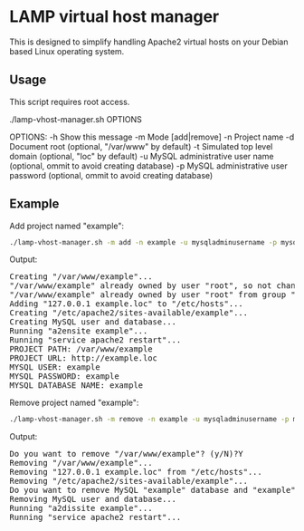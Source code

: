 LAMP virtual host manager
==================

This is designed to simplify handling Apache2 virtual hosts on your Debian based Linux operating system.

Usage
-----
This script requires root access.

./lamp-vhost-manager.sh OPTIONS

OPTIONS:
-h      Show this message
-m      Mode [add|remove]
-n      Project name
-d      Document root (optional, "/var/www" by default)
-t      Simulated top level domain (optional, "loc" by default)
-u      MySQL administrative user name (optional, ommit to avoid creating database)
-p      MySQL administrative user password (optional, ommit to avoid creating database)

Example
-------
Add project named "example":

```bash
./lamp-vhost-manager.sh -m add -n example -u mysqladminusername -p mysqladminuserpassword
```

Output:

<pre>
Creating "/var/www/example"...
"/var/www/example" already owned by user "root", so not changing ownership...
"/var/www/example" already owned by user "root" from group "root", so not changing group ownership...
Adding "127.0.0.1 example.loc" to "/etc/hosts"...
Creating "/etc/apache2/sites-available/example"...
Creating MySQL user and database...
Running "a2ensite example"...
Running "service apache2 restart"...
PROJECT PATH: /var/www/example
PROJECT URL: http://example.loc
MYSQL USER: example
MYSQL PASSWORD: example
MYSQL DATABASE NAME: example
</pre>

Remove project named "example":

```bash
./lamp-vhost-manager.sh -m remove -n example -u mysqladminusername -p mysqladminuserpassword
```

Output:

<pre>
Do you want to remove "/var/www/example"? (y/N)?Y
Removing "/var/www/example"...
Removing "127.0.0.1 example.loc" from "/etc/hosts"...
Removing "/etc/apache2/sites-available/example"...
Do you want to remove MySQL "example" database and "example" user? (y/N)?Y
Removing MySQL user and database...
Running "a2dissite example"...
Running "service apache2 restart"...
</pre>
